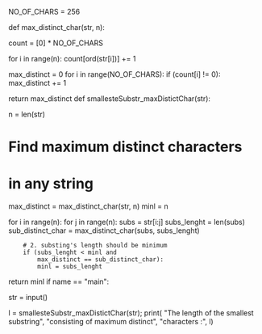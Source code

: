 NO_OF_CHARS = 256

def max_distinct_char(str, n):

count = [0] * NO_OF_CHARS


for i in range(n):
    count[ord(str[i])] += 1

max_distinct = 0
for i in range(NO_OF_CHARS):
    if (count[i] != 0):
        max_distinct += 1

return max_distinct
def smallesteSubstr_maxDistictChar(str):

n = len(str)

# Find maximum distinct characters
# in any string
max_distinct = max_distinct_char(str, n)
minl = n


for i in range(n):
    for j in range(n):
        subs = str[i:j]
        subs_lenght = len(subs)
        sub_distinct_char = max_distinct_char(subs,
                                              subs_lenght)


        # 2. substing's length should be minimum
        if (subs_lenght < minl and
            max_distinct == sub_distinct_char):
            minl = subs_lenght

return minl
if name == "main":

str = input()

l = smallesteSubstr_maxDistictChar(str);
print( "The length of the smallest substring",
       "consisting of maximum distinct",
       "characters :", l)
